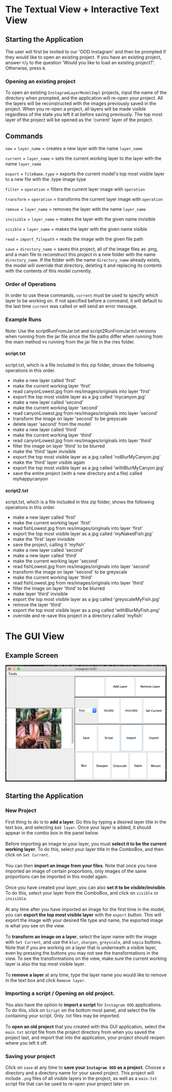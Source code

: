 # The Textual View + Interactive Text View
## Starting the Application
The user will first be invited to our 'OOD Instagram' and then be prompted if they would like
to open an existing project. If you have an existing project, answer `Y`/`y` to the question
'Would you like to load an existing project?'. Otherwise, press `N`.

### Opening an existing project
To open an existing `InstagramLayerModelImpl` projects, input the name of the directory when prompted,
and the application will re-open your project. All the layers will be reconstructed with the images
previously saved in the project. When you re-open a project, all layers will be made visible regardless
of the state you left it at before saving previously. The top most layer of the project will be opened
as the 'current' layer of the project. 

## Commands
`new` + `layer_name` = creates a new layer with the name `layer_name`

`current` + `layer_name` = sets the current working layer to the layer with the name `layer_name`

`export` + `fileName.type` = exports the current model's top most visible layer to a new file with the .type image type

`filter` + `operation` = filters the current layer image with `operation`

`transform` + `operation` = transforms the current layer image with `operation`

`remove` + `layer_name` = removes the layer with the name `layer_name`

`invisible` + `layer_name` = makes the layer with the given name invisible

`visible` + `layer_name` = makes the layer with the given name visible

`read` + `import_filepath` = reads the image with the given file path

`save` + `directory_name` = saves this project, all of the image files as .png, and a main file
to reconstruct this project in a new folder with the name `directory_name`. If the folder with the name `directory_name` already exists,
the model will override that directory, deleting it and replacing its contents with the contents of 
this model currently.

### Order of Operations
In order to use these commands, `current` must be used to specify which layer to be working on. 
If not specified before a command, it will default to the last time `current` was called or will send 
an error message.

### Example Runs
Note: Use the scriptRunFromJar.txt and script2RunFromJar.txt versions when running from the jar 
file since the file paths differ when running from the main method vs running from the jar file in the
/res folder.
#### script.txt
script.txt, which is a file included in this zip folder, shows the following operations in this order.
- make a new layer called 'first'
- make the current working layer 'first'
- read canyonLowest.jpg from res/images/originals into layer 'first'
- export the top most visible layer as a jpg called 'mycanyon.jpg'
- make a new layer called 'second'
- make the current working layer 'second'
- read canyonLowest.jpg from res/images/originals into layer 'second'
- transform the image on layer 'second' to be greyscale
- delete layer 'second' from the model
- make a new layer called 'third'
- make the current working layer 'third'
- read canyonLowest.jpg from res/images/originals into layer 'third'
- filter the image on layer 'third' to be blurred
- make the 'third' layer invisible
- export the top most visible layer as a jpg called 'noBlurMyCanyon.jpg'
- make the 'third' layer visible again
- export the top most visible layer as a jpg called 'withBlurMyCanyon.jpg'
- save the entire project (with a new directory and a file) called myhappycanyon

#### script2.txt
script.txt, which is a file included in this zip folder, shows the following operations in this order.
- make a new layer called 'first'
- make the current working layer 'first'
- read fishLowest.jpg from res/images/originals into layer 'first'
- export the top most visible layer as a jpg called 'myNakedFish.jpg'
- make the 'first' layer invisible
- save the project, calling it 'myfish'  
- make a new layer called 'second'
- make a new layer called 'third'
- make the current working layer 'second'
- read fishLowest.jpg from res/images/originals into layer 'second'
- transform the image on layer 'second' to be greyscale
- make the current working layer 'third'
- read fishLowest.jpg from res/images/originals into layer 'third'
- filter the image on layer 'third' to be blurred
- make layer 'third' invisible
- export the top most visible layer as a jpg called 'greyscaleMyFish.jpg'
- remove the layer 'third'
- export the top most visible layer as a png called 'withBlurMyFish.png'
- override and re-save this project in a directory called 'myfish'

# The GUI View
## Example Screen
![](res/exampleScreenshot.png)
## Starting the Application
### New Project
First thing to do is to **add a layer**. Do this by typing a desired layer title in the text box, and selecting `Add layer`. Once your layer is added, it should appear in the combo box in the panel below. <br><br>
Before importing an image to your layer, you must **select it to be the current working layer**. To do this, select your layer title in the ComboBox, and then click on `Set Current`. <br><br> 
You can then **import an image from your files**. Note that once you have imported an image of certain proportions, only images of the same proportions can be imported in this model again. <br><br>
Once you have created your layer, you can also **set it to be visible/invisible**. To do this, select your layer from the ComboBox, and click on `visible` or `invisible`. <br><br>
At any time after you have imported an image for the first time in the model, you can **export the top most visible layer** with the `export` button. This will export the image with your desired file type and name, the exported image is what you see on the view. <br><br>
To **transform an image on a layer**, select the layer name with the image with `Set Current`, and use the `blur`, `sharpen`, `greyscale`, and `sepia` buttons. Note that if you are working on a layer that is underneath a visible layer, even by pressing the buttons you may not see the transformations in the view. To see the transformations on the view, make sure the current working layer is also the top most visible layer. <br><br>
To **remove a layer** at any time, type the layer name you would like to remove in the text box and click `Remove layer`. 
### Importing a script / Opening an old project.
You also have the option to **import a script** for `Instagram OOD` applications. To do this, click on `Script` on the bottom most panel, and select the file containing your script. Only .txt files may be imported. <br><br>
To **open an old project** that you created with this GUI application, select the `main.txt` script file from the project directory from when you saved the project last, and import that into the application, your project should reopen where you left it off.
### Saving your project
Click on `save` at any time to **save your `Instagram OOD` as a project**. Choose a directory and a directory name for your saved project. This project will include `.png` files of all visible layers in the project, as well as a `main.txt` script file that can be used to re-open your project later on. 
